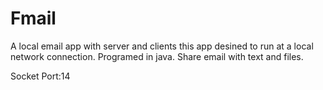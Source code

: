 # Fmail
A local email app with server and clients
this app desined to run at a local network connection.
Programed in java.
Share email with text and files.

Socket Port:14
